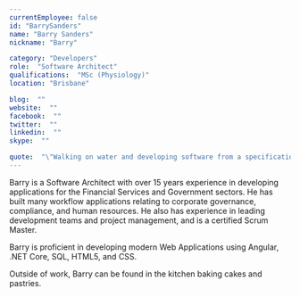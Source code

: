 ```yaml
---
currentEmployee: false
id: "BarrySanders"
name: "Barry Sanders"
nickname: "Barry"

category: "Developers"
role:  "Software Architect"
qualifications:  "MSc (Physiology)"
location: "Brisbane"

blog:  ""
website:  ""
facebook:  ""
twitter:  ""
linkedin:  ""
skype:  ""

quote:  "\"Walking on water and developing software from a specification are easy if both are frozen.\" (Edward V Berard)"
---
```


Barry is a Software Architect with over 15 years experience in developing applications for the Financial Services and Government sectors. He has built many workflow applications relating to corporate governance, compliance, and human resources. He also has experience in leading development teams and project management, and is a certified Scrum Master.  

Barry is proficient in developing modern Web Applications using Angular, .NET Core, SQL, HTML5, and CSS.  

Outside of work, Barry can be found in the kitchen baking cakes and pastries.  